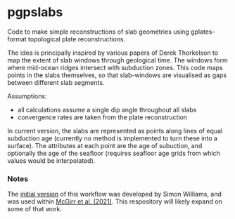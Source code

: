 # pgpslabs

Code to make simple reconstructions of slab geometries using gplates-format topological plate reconstructions. 

The idea is principally inspired by various papers of Derek Thorkelson to map the extent of slab windows through geological time. The windows form where mid-ocean ridges intersect with subduction zones. This code maps points in the slabs themselves, so that slab-windows are visualised as gaps between different slab segments. 

Assumptions:
- all calculations assume a single dip angle throughout all slabs
- convergence rates are taken from the plate reconstruction

In current version, the slabs are represented as points along lines of equal subduction age (currently no method is implemented to turn these into a surface). The attributes at each point are the age of subuction, and optionally the age of the seafloor (requires seafloor age grids from which values would be interpolated).

### Notes
The [initial version](https://github.com/siwill22/pgpslabs) of this workflow was developed by Simon Williams, and was used within [McGirr et al. (2021)](https://doi.org/10.1130/B35595.1). This respository will likely expand on some of that work.
